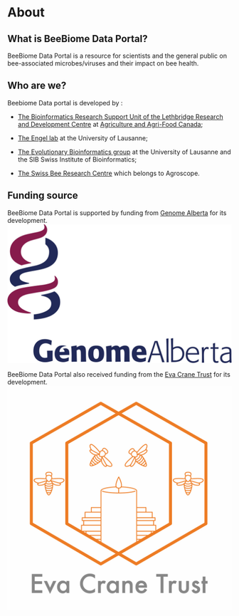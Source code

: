 # About

## What is BeeBiome Data Portal?

BeeBiome Data Portal is a resource for scientists and the general public on bee-associated microbes/viruses and their impact on bee health.

## Who are we?
Beebiome Data portal is developed by :

- [The Bioinformatics Research Support Unit of the Lethbridge Research and Development Centre](https://profils-profiles.science.gc.ca/en/research-centre/lethbridge-research-and-development-centre) at [Agriculture and Agri-Food Canada](https://agriculture.canada.ca/en/);

- [The Engel lab](https://engelbeelab.com/) at the University of Lausanne;

- [The Evolutionary Bioinformatics group](https://bioinfo.unil.ch/) at the University of Lausanne and the SIB Swiss Institute of Bioinformatics;  

- [The Swiss Bee Research Centre](https://www.agroscope.admin.ch/agroscope/en/home/topics/livestock/bees.html) which belongs to Agroscope.  

## Funding source
BeeBiome Data Portal is supported by funding from [Genome Alberta](https://www.genomealberta.ca/) for its development.  
![Genome Alberta logo](https://github.com/BeeBiome-consortium/beebiome-data-portal/raw/${GITHUB_BRANCH}/beebiome-docs/assets/genome_alberta_logo.jpg)

BeeBiome Data Portal also received funding from the [Eva Crane Trust](https://www.evacranetrust.org/page/eva-crane) for its development.  
![Eva Crane logo](https://github.com/BeeBiome-consortium/beebiome-data-portal/raw/${GITHUB_BRANCH}/beebiome-docs/assets/eva_crane_logo.jpg)
